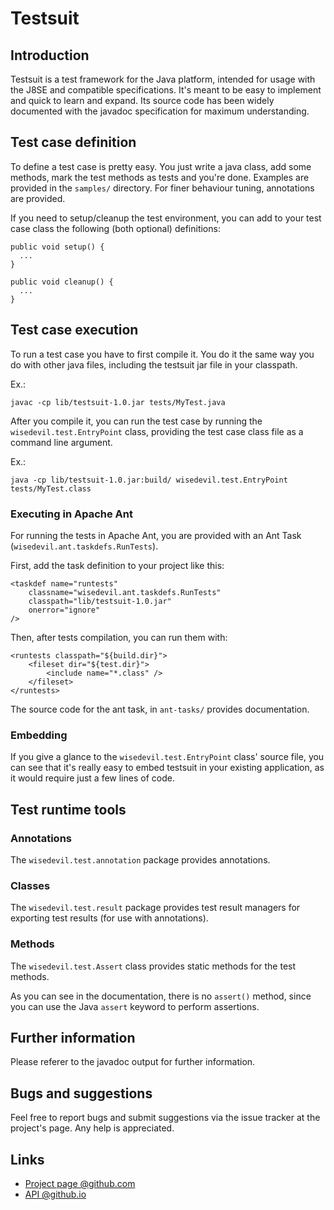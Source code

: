 # Testsuit

## Introduction
Testsuit is a test framework for the Java platform, intended for usage with the J8SE and compatible specifications.
It's meant to be easy to implement and quick to learn and expand.
Its source code has been widely documented with the javadoc specification for maximum understanding.


## Test case definition
To define a test case is pretty easy.
You just write a java class, add some methods, mark the test methods as tests and you're done.
Examples are provided in the `samples/` directory.
For finer behaviour tuning, annotations are provided.

If you need to setup/cleanup the test environment, you can add to your test case class the following (both optional) definitions:

    public void setup() {
      ...
    }
    
    public void cleanup() {
      ...
    }

## Test case execution
To run a test case you have to first compile it.
You do it the same way you do with other java files, including the testsuit jar file in your classpath.

Ex.:

    javac -cp lib/testsuit-1.0.jar tests/MyTest.java


After you compile it, you can run the test case by running the `wisedevil.test.EntryPoint` class, providing the test case class file as a command line argument.

Ex.:

    java -cp lib/testsuit-1.0.jar:build/ wisedevil.test.EntryPoint tests/MyTest.class


### Executing in Apache Ant
For running the tests in Apache Ant, you are provided with an Ant Task (`wisedevil.ant.taskdefs.RunTests`).

First, add the task definition to your project like this:

    <taskdef name="runtests"
    	classname="wisedevil.ant.taskdefs.RunTests"
    	classpath="lib/testsuit-1.0.jar"
    	onerror="ignore"
    />

Then, after tests compilation, you can run them with:

    <runtests classpath="${build.dir}">
    	<fileset dir="${test.dir}">
    		<include name="*.class" />
    	</fileset>
    </runtests>

The source code for the ant task, in `ant-tasks/` provides documentation.

### Embedding
If you give a glance to the `wisedevil.test.EntryPoint` class' source file, you can see that it's really easy to embed testsuit in your existing application, as it would require just a few lines of code.

## Test runtime tools
### Annotations
The `wisedevil.test.annotation` package provides annotations.
### Classes
The `wisedevil.test.result` package provides test result managers for exporting test results (for use with annotations).
### Methods
The `wisedevil.test.Assert` class provides static methods for the test methods.

As you can see in the documentation, there is no `assert()` method, since you can use the Java `assert` keyword to perform assertions.
 
## Further information
Please referer to the javadoc output for further information.

## Bugs and suggestions
Feel free to report bugs and submit suggestions via the issue tracker at the project's page. Any help is appreciated.

## Links
- [Project page @github.com](https://github.com/wisedevil/testsuit "Project")
- [API @github.io](http://wisedevil.github.io/java-testsuit/ "API")
